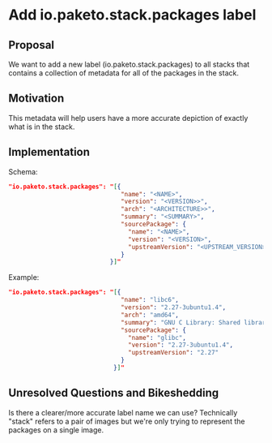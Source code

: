 # Add io.paketo.stack.packages label

## Proposal

We want to add a new label (io.paketo.stack.packages) to all stacks that contains a collection of metadata for all of the packages in the stack.

## Motivation

This metadata will help users have a more accurate depiction of exactly what is in the stack.

## Implementation


Schema:
```json
"io.paketo.stack.packages": "[{
                               "name": "<NAME>",
                               "version": "<VERSION>>",
                               "arch": "<ARCHITECTURE>>",
                               "summary": "<SUMMARY>",
                               "sourcePackage": {
                                 "name": "<NAME>",
                                 "version": "<VERSION>",
                                 "upstreamVersion": "<UPSTREAM_VERSION>"
                               }
                            }]"
```

Example:
```json
"io.paketo.stack.packages": "[{
                               "name": "libc6",
                               "version": "2.27-3ubuntu1.4",
                               "arch": "amd64",
                               "summary": "GNU C Library: Shared libraries",
                               "sourcePackage": {
                                 "name": "glibc",
                                 "version": "2.27-3ubuntu1.4",
                                 "upstreamVersion": "2.27"
                               }
                             }]"
```


## Unresolved Questions and Bikeshedding

Is there a clearer/more accurate label name we can use? Technically "stack" refers to a pair of images but we're only trying to represent the packages on a single image.
